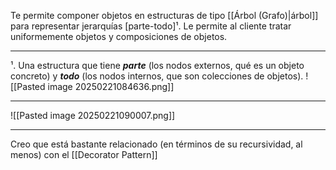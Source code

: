 Te permite componer objetos en estructuras de tipo [[Árbol (Grafo)|árbol]] para representar jerarquías [parte-todo]¹. Le permite al cliente tratar uniformemente objetos y composiciones de objetos.
***
¹. Una estructura que tiene ***parte*** (los nodos externos, qué es un objeto concreto) y ***todo*** (los nodos internos, que son colecciones de objetos).
![[Pasted image 20250221084636.png]]
***
![[Pasted image 20250221090007.png]]
***
Creo que está bastante relacionado (en términos de su recursividad, al menos) con el [[Decorator Pattern]]